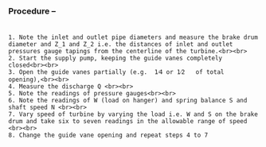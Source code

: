 ### Procedure – <br><br>

	1. Note the inlet and outlet pipe diameters and measure the brake drum diameter and Z_1 and Z_2 i.e. the distances of inlet and outlet pressures gauge tapings from the centerline of the turbine.<br><br>
	2. Start the supply pump, keeping the guide vanes completely closed<br><br>
	3. Open the guide vanes partially (e.g.  1⁄4 or 1⁄2   of total opening),<br><br>
	4. Measure the discharge Q <br><br>
	5. Note the readings of pressure gauges<br><br>
	6. Note the readings of W (load on hanger) and spring balance S and shaft speed N <br><br>
	7. Vary speed of turbine by varying the load i.e. W and S on the brake drum and take six to seven readings in the allowable range of speed <br><br>
	8. Change the guide vane opening and repeat steps 4 to 7 
